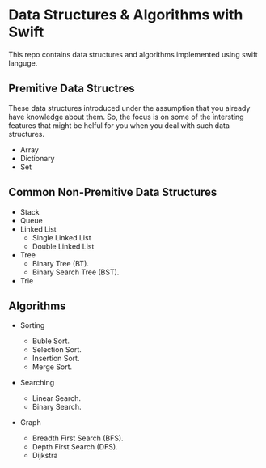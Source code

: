 # Data Structures &amp; Algorithms with Swift
 This repo contains data structures and algorithms implemented using swift languge.

## Premitive Data Structres
 These data structures introduced under the assumption that you already have knowledge about them. So, the focus is on some of the intersting features that might be helful for you when you deal with such data structures.
 - Array
 - Dictionary
 - Set

## Common Non-Premitive Data Structures
  - Stack
  - Queue
  - Linked List
    - Single Linked List
    - Double Linked List
  - Tree
     - Binary Tree (BT).
     - Binary Search Tree (BST).
  - Trie

 ## Algorithms
  - Sorting
    - Buble Sort.
    - Selection Sort.
    - Insertion Sort.
    - Merge Sort.

 - Searching
    - Linear Search.
    - Binary Search.

- Graph
   - Breadth First Search (BFS).
   - Depth First Search (DFS).
   - Dijkstra
